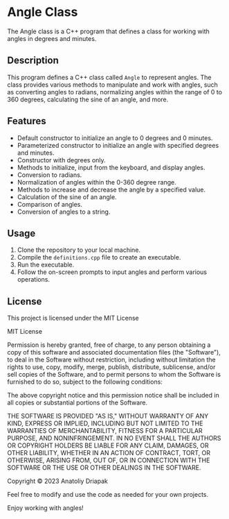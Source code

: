 # Angle Class

The Angle class is a C++ program that defines a class for working with angles in degrees and minutes.

## Description

This program defines a C++ class called `Angle` to represent angles. The class provides various methods to manipulate and work with angles, such as converting angles to radians, normalizing angles within the range of 0 to 360 degrees, calculating the sine of an angle, and more.

## Features

- Default constructor to initialize an angle to 0 degrees and 0 minutes.
- Parameterized constructor to initialize an angle with specified degrees and minutes.
- Constructor with degrees only.
- Methods to initialize, input from the keyboard, and display angles.
- Conversion to radians.
- Normalization of angles within the 0-360 degree range.
- Methods to increase and decrease the angle by a specified value.
- Calculation of the sine of an angle.
- Comparison of angles.
- Conversion of angles to a string.

## Usage

1. Clone the repository to your local machine.
2. Compile the `definitions.cpp` file to create an executable.
3. Run the executable.
4. Follow the on-screen prompts to input angles and perform various operations.
## License

This project is licensed under the MIT License

MIT License

Permission is hereby granted, free of charge, to any person obtaining a copy of this software and associated documentation files (the "Software"), to deal in the Software without restriction, including without limitation the rights to use, copy, modify, merge, publish, distribute, sublicense, and/or sell copies of the Software, and to permit persons to whom the Software is furnished to do so, subject to the following conditions:

The above copyright notice and this permission notice shall be included in all copies or substantial portions of the Software.

THE SOFTWARE IS PROVIDED "AS IS," WITHOUT WARRANTY OF ANY KIND, EXPRESS OR IMPLIED, INCLUDING BUT NOT LIMITED TO THE WARRANTIES OF MERCHANTABILITY, FITNESS FOR A PARTICULAR PURPOSE, AND NONINFRINGEMENT. IN NO EVENT SHALL THE AUTHORS OR COPYRIGHT HOLDERS BE LIABLE FOR ANY CLAIM, DAMAGES, OR OTHER LIABILITY, WHETHER IN AN ACTION OF CONTRACT, TORT, OR OTHERWISE, ARISING FROM, OUT OF, OR IN CONNECTION WITH THE SOFTWARE OR THE USE OR OTHER DEALINGS IN THE SOFTWARE.

Copyright © 2023 Anatoliy Driapak


Feel free to modify and use the code as needed for your own projects.

Enjoy working with angles!
